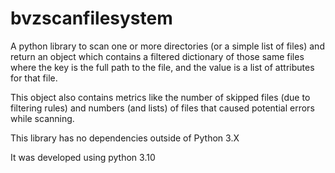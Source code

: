 # bvzscanfilesystem

A python library to scan one or more directories (or a simple list of files) and return an object which contains a filtered dictionary of those same files where the key is the full path to the file, and the value is a list of attributes for that file.


This object also contains metrics like the number of skipped files (due to filtering rules) and numbers (and lists) of files that caused potential errors while scanning.

This library has no dependencies outside of Python 3.X

It was developed using python 3.10